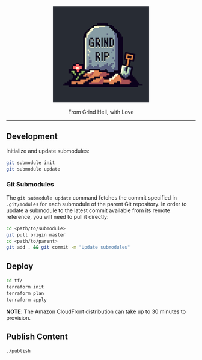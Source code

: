 <div align="center">
  <a href="https://grind.rip">
    <img src="https://raw.githubusercontent.com/grind-rip/grind-rip-site/master/site/themes/grind-rip/static/grind-rip-256x256.png" width="256" />
  </a>
  <p align="center">From Grind Hell, with Love</p>
</div>

---

## Development

Initialize and update submodules:

```bash
git submodule init
git submodule update
```

### Git Submodules

The `git submodule update` command fetches the commit specified in `.git/modules` for each submodule of the parent Git repository. In order to update a submodule to the latest commit available from its remote reference, you will need to pull it directly:

```bash
cd <path/to/submodule>
git pull origin master
cd <path/to/parent>
git add . && git commit -m "Update submodules"
```

## Deploy

```bash
cd tf/
terraform init
terraform plan
terraform apply
```

**NOTE**: The Amazon CloudFront distribution can take up to 30 minutes to provision.

## Publish Content

```bash
./publish
```
